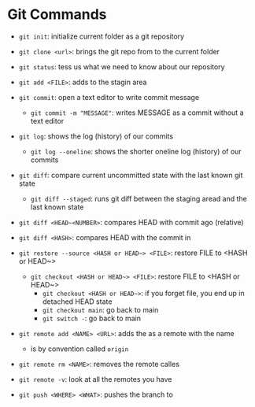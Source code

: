 # Git Commands

- `git init`: initialize current folder as a git repository
- `git clone <url>`: brings the git repo from <url> to the current folder
- `git status`: tess us what we need to know about our repository

- `git add <FILE>`: adds <FILE> to the stagin area
- `git commit`: open a text editor to write commit message

  - `git commit -m "MESSAGE"`: writes MESSAGE as a commit without a text editor

- `git log`: shows the log (history) of our commits

  - `git log --oneline`: shows the shorter oneline log (history) of our commits

- `git diff`: compare current uncommitted state with the last known git state
  - `git diff --staged`: runs git diff between the staging aread and the last known state
- `git diff <HEAD~<NUMBER>`: compares HEAD with commit <NUMBER> ago (relative)
- `git diff <HASH>`: compares HEAD with the commit in <HASH>

- `git restore --source <HASH or HEAD~> <FILE>`: restore FILE to <HASH or HEAD~>

  - `git checkout <HASH or HEAD~> <FILE>`: restore FILE to <HASH or HEAD~>
    - `git checkout <HASH or HEAD~>`: if you forget file, you end up in detached HEAD state
    - `git checkout main`: go back to main
    - `git switch -`: go back to main

- `git remote add <NAME> <URL>`: adds the <URL> as a remote with the name <NAME>
  - <NAME> is by convention called `origin`
- `git remote rm <NAME>`: removes the remote calles <NAME>
- `git remote -v`: look at all the remotes you have
- `git push <WHERE> <WHAT>`: pushes the <WHAT> branch to <WHERE>
